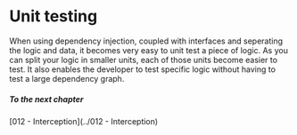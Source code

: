 ﻿# Unit testing

When using dependency injection, coupled with interfaces and seperating the logic and data, it becomes very easy to unit test a piece of logic. As you can split your logic in smaller units, each of those units become easier to test. It also enables the developer to test specific logic without having to test a large dependency graph.

##### To the next chapter
[012 - Interception](../012 - Interception)  